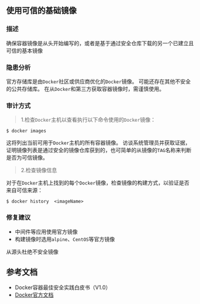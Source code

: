 ## 使用可信的基础镜像

### 描述

确保容器镜像是从头开始编写的，或者是基于通过安全仓库下载的另一个已建立且可信的基本镜像

### 隐患分析

官方存储库是由`Docker`社区或供应商优化的`Docker`镜像。
可能还存在其他不安全的公共存储库。 在从`Docker`和第三方获取容器镜像时，需谨慎使用。

### 审计方式

> 1.检查`Docker`主机以查看执行以下命令使用的`Docker`镜像：

```shell script
$ docker images
```

这将列出当前可用于`Docker`主机的所有容器镜像。
访谈系统管理员并获取证据，证明镜像列表是通过安全的镜像仓库获到的，也可简单的从镜像的`TAG`名称来判断是否为可信镜像。

> 2.检查镜像信息

对于在`Docker`主机上找到的每个`Docker`镜像，检查镜像的构建方式，以验证是否来自可信来源：

```shell script
$ docker history  <imageName>
```

### 修复建议

- 中间件等应用使用官方镜像
- 构建镜像时选用`alpine`、`CentOS`等官方镜像

从源头杜绝不安全镜像

## 参考文档

- Docker容器最佳安全实践白皮书（V1.0）
- [Docker官方文档](https://docs.docker.com/)